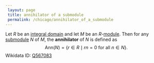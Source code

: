 ```yaml
---
 layout: page
 title: annihilator of a submodule
 permalink: /chicago/annihilator_of_a_submodule
---
```

Let $R$ be an [integral domain](https://mathgloss.github.io/MathGloss/integral_domain) and let $M$ be an $R$-[module](https://mathgloss.github.io/MathGloss/module_over_a_ring). Then for any [submodule](https://mathgloss.github.io/MathGloss/submodule) $N$ of $M$, the **annihilator** of $N$ is defined as $$\text{Ann}(N) = \{r\in R\mid rn=0\text{ for all } n\in N\}.$$
Wikidata ID: [Q567083](https://www.wikidata.org/wiki/Q567083)
